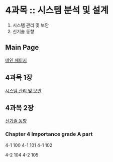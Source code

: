 # 4과목 :: 시스템 분석 및 설계
1. 시스템 관리 및 보안
2. 신기술 동향


## Main Page
[메인 페이지](https://github.com/JuNijen/Industrial-Engineer-Information-Processing/wiki/0_Main-Page)

## 4과목 1장
[시스템 관리 및 보안](https://github.com/JuNijen/Industrial-Engineer-Information-Processing/wiki/%EC%8B%A4%EA%B8%B0_4%EA%B3%BC%EB%AA%A9-1%EC%9E%A5---%EC%8B%9C%EC%8A%A4%ED%85%9C-%EA%B4%80%EB%A6%AC-%EB%B0%8F-%EB%B3%B4%EC%95%88)

## 4과목 2장
[신기술 동향](https://github.com/JuNijen/Industrial-Engineer-Information-Processing/wiki/%EC%8B%A4%EA%B8%B0_4%EA%B3%BC%EB%AA%A9-2%EC%9E%A5---%EC%8B%A0%EA%B8%B0%EC%88%A0-%EB%8F%99%ED%96%A5)


### Chapter 4 Importance grade A part
4-1 100
4-1 101
4-1 102

4-2 104
4-2 105